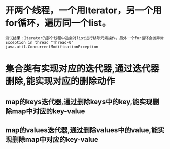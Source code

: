 # 开两个线程，一个用Iterator，另一个用for循环，遍历同一个list。
	测试结果：Iterator的那个线程中途会对list进行移除元素操作，另外一个for循环会抛异常Exception in thread "Thread-0" java.util.ConcurrentModificationException
	
# 集合类有实现对应的迭代器,通过迭代器删除,能实现对应的删除动作
##	map的keys迭代器,通过删除keys中的key,能实现删除map中对应的key-value
##	map的values迭代器,通过删除values中的value,能实现删除map中对应的key-value